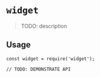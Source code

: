 # `widget`

> TODO: description

## Usage

```
const widget = require('widget');

// TODO: DEMONSTRATE API
```
